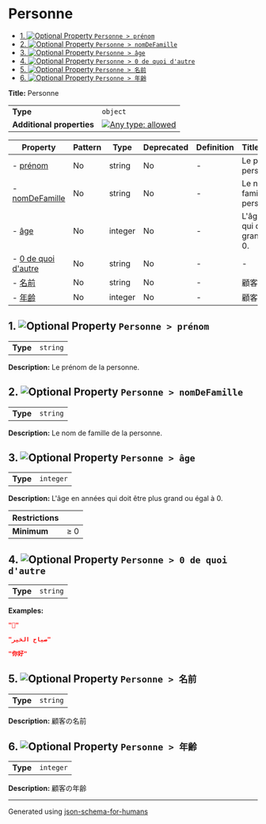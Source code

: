 # Personne

- [1. ![Optional](https://img.shields.io/badge/Optional-yellow) Property `Personne > prénom`](#prénom)
- [2. ![Optional](https://img.shields.io/badge/Optional-yellow) Property `Personne > nomDeFamille`](#nomDeFamille)
- [3. ![Optional](https://img.shields.io/badge/Optional-yellow) Property `Personne > âge`](#âge)
- [4. ![Optional](https://img.shields.io/badge/Optional-yellow) Property `Personne > 0 de quoi d'autre`](#0_de_quoi_dautre)
- [5. ![Optional](https://img.shields.io/badge/Optional-yellow) Property `Personne > 名前`](#名前)
- [6. ![Optional](https://img.shields.io/badge/Optional-yellow) Property `Personne > 年齢`](#年齢)

**Title:** Personne

|                           |                                                                                                                                   |
| ------------------------- | --------------------------------------------------------------------------------------------------------------------------------- |
| **Type**                  | `object`                                                                                                                          |
| **Additional properties** | [![Any type: allowed](https://img.shields.io/badge/Any%20type-allowed-green)](# "Additional Properties of any type are allowed.") |

| Property                                  | Pattern | Type    | Deprecated | Definition | Title/Description                                     |
| ----------------------------------------- | ------- | ------- | ---------- | ---------- | ----------------------------------------------------- |
| - [prénom](#prénom )                      | No      | string  | No         | -          | Le prénom de la personne.                             |
| - [nomDeFamille](#nomDeFamille )          | No      | string  | No         | -          | Le nom de famille de la personne.                     |
| - [âge](#âge )                            | No      | integer | No         | -          | L'âge en années qui doit être plus grand ou égal à 0. |
| - [0 de quoi d'autre](#0_de_quoi_dautre ) | No      | string  | No         | -          | -                                                     |
| - [名前](#名前 )                              | No      | string  | No         | -          | 顧客の名前                                                 |
| - [年齢](#年齢 )                              | No      | integer | No         | -          | 顧客の年齢                                                 |

## <a name="prénom"></a>1. ![Optional](https://img.shields.io/badge/Optional-yellow) Property `Personne > prénom`

|          |          |
| -------- | -------- |
| **Type** | `string` |

**Description:** Le prénom de la personne.

## <a name="nomDeFamille"></a>2. ![Optional](https://img.shields.io/badge/Optional-yellow) Property `Personne > nomDeFamille`

|          |          |
| -------- | -------- |
| **Type** | `string` |

**Description:** Le nom de famille de la personne.

## <a name="âge"></a>3. ![Optional](https://img.shields.io/badge/Optional-yellow) Property `Personne > âge`

|          |           |
| -------- | --------- |
| **Type** | `integer` |

**Description:** L'âge en années qui doit être plus grand ou égal à 0.

| Restrictions |        |
| ------------ | ------ |
| **Minimum**  | &ge; 0 |

## <a name="0_de_quoi_dautre"></a>4. ![Optional](https://img.shields.io/badge/Optional-yellow) Property `Personne > 0 de quoi d'autre`

|          |          |
| -------- | -------- |
| **Type** | `string` |

**Examples:** 

```json
"🖖"
```

```json
"صباح الخير"
```

```json
"你好"
```

## <a name="名前"></a>5. ![Optional](https://img.shields.io/badge/Optional-yellow) Property `Personne > 名前`

|          |          |
| -------- | -------- |
| **Type** | `string` |

**Description:** 顧客の名前

## <a name="年齢"></a>6. ![Optional](https://img.shields.io/badge/Optional-yellow) Property `Personne > 年齢`

|          |           |
| -------- | --------- |
| **Type** | `integer` |

**Description:** 顧客の年齢

----------------------------------------------------------------------------------------------------------------------------
Generated using [json-schema-for-humans](https://github.com/coveooss/json-schema-for-humans)
